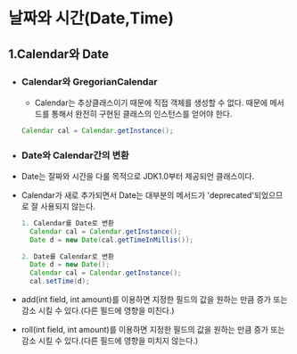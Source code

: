 # 날짜와 시간(Date,Time)
## 1.Calendar와 Date
  - ### Calendar와 GregorianCalendar
    - Calendar는 추상클래스이기 때문에 직접 객체를 생성할 수 없다. 때문에 메서드를 통해서 완전히 구현된 클래스의 인스턴스를 얻어야 한다.
    ```java
    Calendar cal = Calendar.getInstance();
    ```
   - ### Date와 Calendar간의 변환 
- Date는 잘짜와 시간을 다룰 목적으로 JDK1.0부터 제공되언 클래스이다.
- Calendar가 새로 추가되면서 Date는 대부분의 메서드가 'deprecated'되었으므로 잘 사용되지 않는다.
  ```java
  1. Calendar를 Date로 변환
    Calendar cal = Calendar.getInstance();
    Date d = new Date(cal.getTimeInMillis());
    
  2. Date를 Calendar로 변환
    Date d = new Date();
    Calendar cal = Calendar.getInstance();
    cal.setTime(d);
  ```

- add(int field, int amount)를 이용하면 지정한 필드의 값을 원하는 만큼 증가 또는 감소 시킬 수 있다.(다른 필드에 영향을 미친다.)
- roll(int field, int amount)를 이용하면 지정한 필드의 값을 원하는 만큼 증가 또는 감소 시킬 수 있다.(다른 필드에 영향을 미치지 않는다.)
